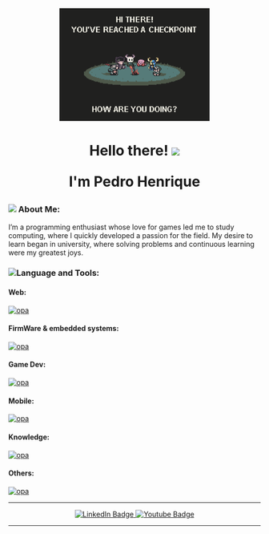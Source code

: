 

<div id="header" align="center"  >
  <img src="./camp.gif" width="300"/>
  <h1>
  Hello there!
  <img src="https://media.giphy.com/media/hvRJCLFzcasrR4ia7z/giphy.gif" width="30px"/> <br>
    
  I'm Pedro Henrique
</h1>
</div>

  
### <a href="https://www.youtube.com/watch?v=xvFZjo5PgG0"><img src="https://media.tenor.com/yRSnf6wABQ4AAAAi/pato-duck.gif" width="30px"></a> About Me:  
  I’m a programming enthusiast whose love for games led me to study computing, where I quickly developed a passion for the field. My desire to learn began in university, where solving problems and continuous learning were my greatest joys.



### <a href="https://www.youtube.com/watch?v=xvFZjo5PgG0"><img src="https://media.tenor.com/GVbLnw73qD8AAAAi/dancing-duck-karlo.gif" width="35px"></a>Language and Tools:

#### Web:

[![opa](https://skillicons.dev/icons?i=js,html,css,ts,react,vue,vite,styledcomponents,nodejs,npm&perline=5)]()

#### FirmWare & embedded systems:

[![opa](https://skillicons.dev/icons?i=arduino,cpp,c,raspberrypi)]()

#### Game Dev:

[![opa](https://skillicons.dev/icons?i=godot,unity,cs)]()

#### Mobile:

[![opa](https://skillicons.dev/icons?i=kotlin,androidstudio,react)]()

#### Knowledge:

[![opa](https://skillicons.dev/icons?i=git,linux,bash,docker)]()

#### Others:

[![opa](https://skillicons.dev/icons?i=lua,py,md)]()



---

<div id="header" align="center">
   <div id="badges">
    <a href="https://www.linkedin.com/in/pedro-henrique-615767253/">
      <img src="https://img.shields.io/badge/LinkedIn-blue?style=border-radius:8px;&logo=linkedin&logoColor=white" alt="LinkedIn Badge" style="height:30px;"/>
    </a> 
    <a href="https://www.youtube.com/watch?v=xvFZjo5PgG0">
      <img src="https://img.shields.io/badge/YouTube-red?style=border-radius:8px;&logo=youtube&logoColor=white" alt="Youtube Badge" style="height:30px;"/>
    </a>
  </div> 
</div>

---
